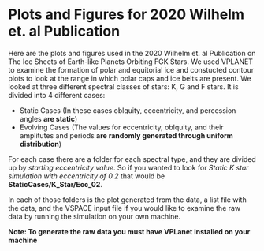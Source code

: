 # Plots and Figures for 2020 Wilhelm et. al Publication

Here are the plots and figures used in the 2020 Wilhelm et. al Publication on The Ice Sheets of Earth-like Planets Orbiting FGK Stars. We used VPLANET to examine the formation of polar and equitorial ice and constucted contour plots to look at the range in which polar caps and ice belts are present. We looked at three different spectral classes of stars: K, G and F stars.
It is divided into 4 different cases:
 - Static Cases (In these cases oblquity, eccentricity, and percession angles **are static**)
 - Evolving Cases (The values for eccentricity, oblquity, and their amplitutes and periods **are randomly generated through uniform distribution**)

 For each case there are a folder for each spectral type, and they are divided up by *starting eccentricity value*. So if you wanted to look for *Static K star simulation with eccentricity of 0.2* that would be **StaticCases/K_Star/Ecc_02**.

 In each of those folders is the plot generated from the data, a list file with the data, and the VSPACE input file if you would like to examine the raw data by running the simulation on your own machine.

 **Note: To generate the raw data you must have VPLanet installed on your machine**

